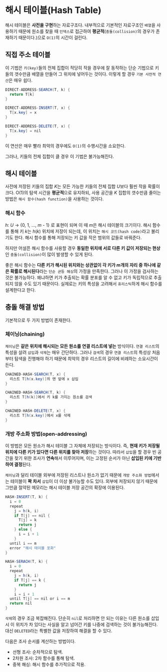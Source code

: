 # 해시 테이블(Hash Table)

해시 테이블은 **사전을 구현**하는 자료구조다. 내부적으로 기본적인 자료구조인 `배열`을 사용하기 때문에 원소를 찾을 때 `인덱스`로 접근하여 **평균적**(`충돌(collision)`의 경우가 존재하기 때문이다.)으로 `O(1)`의 시간이 걸린다.

## 직접 주소 테이블

이 기법은 `키(key)`들의 전체 집합이 적당히 작을 경우에 잘 동작하는 단순 기법으로 키들의 갯수만큼 배열을 만들어 그 위치에 넣어두는 것이다. 이렇게 할 경우 `기본 사전적 연산`은 매우 쉽다.

``` java
DIRECT-ADDRESS-SEARCH(T, k) {
  return T[k]
}

DIRECT-ADDRESS-INSERT(T, x) {
  T[x.key] = x
}  

DIRECT-ADDRESS-DELETE(T, x) {
  T[x.key] = nil
}
```

이 연산은 매우 빨라 최악의 경우에도 `O(1)`의 수행시간을 소요한다.

그러나, 키들의 전체 집합이 클 경우 이 기법은 불가능해진다.

## 해시 테이블

사전에 저장된 키들의 집합 *K*는 모든 가능한 키들의 전체 집합 *U*보다 훨씬 작을 확률이 크다. O(1)의 탐색 시간을 **평균적**으로 유지하되, 사용 공간을 *K* 집합의 갯수만큼 줄이는 방법은 `해시 함수(hash function)`을 사용하는 것이다.

### 해시 함수

*h*: *U* -> {0, 1, ..., *m* - 1} 로 표현이 되며 이 때 *m*은 해시 테이블의 크기이다. 해시 함수를 통해 키 *k*는 *h*(*k*) 위치에 저장이 되는데, 이 위치는 `해시 코드(hash code)`라고 불리기도 한다. 해시 함수를 통해 저장되는 키 값을 작은 범위의 값들로 바꿔준다.

하지만 어설픈 해시 함수를 사용할 경우 **동일한 위치에 서로 다른 키 값이 저장되는 현상**인 `충돌(collision)`이 많이 발생할 수 있게 된다.

좋은 해시 함수는 **다른 키가 해시된 위치와는 상관없이 각 키가 *m*개의 자리 중 하나에 같은 확률로 해시된다**라는 `단순 균등 해싱`의 가정을 만족한다. 그러나 이 가정을 검사하는 것은 불가능하다. 왜냐하면 키가 추출되는 확률 분포를 알 수 없고 키가 독립적으로 추출되지 않을 수도 있기 때문이다. 실제로는 키의 특성을 고려해서 `휴리스틱`하게 해시 함수를 설계한다고 한다.

## 충돌 해결 방법

기본적으로 두 가지 방법이 존재한다.

### 체이닝(chaining)

`체이닝`은 **같은 위치에 해시되는 모든 원소를 연결 리스트에 넣는** 방식이다. `연결 리스트`의 특성을 살려 `삽입`과 `삭제`는 매우 간단하다. 그러나 `검색`의 경우 `연결 리스트`의 특성상 처음부터 탐색을 진행해야 하기 때문에 최악의 경우 리스트의 길이에 비례하는 소요시간이 든다.

``` java
CHAINED-HASH-SEARCH(T, x) {
  리스트 T[h(x.key)]의 맨 앞에 x 삽입
}

CHAINED-HASH-SEARCH(T, k) {
  리스트 T[h(k)]에서 키 k를 가지는 원소를 검색
}

CHAINED-HASH-DELETE(T, x) {
  리스트 T[h(x.key)]에서 x를 삭제
}
```

### 개방 주소화 방법(open-addressing)

이 방법은 모든 원소가 해시 테이블 그 자체에 저장되는 방식이다. 즉, **현재 키가 저장될 위치에 다른 키가 있다면 다른 위치를 찾아 저장**하는 것이다. 따라서 `삽입`을 할 경우 빈 공간을 찾기 위한 조사가 **연속**해서 이루어지며, 이는 고정된 순서가 아닌 **삽입된 키에 기반하여 결정**된다.

`체이닝`과 달리 테이블 외부에 저장된 리스트나 원소가 없기 때문에 `개방 주소화 방법`에서는 테이블이 **꽉 차서** `삽입`이 더 이상 불가능할 수도 있다. 외부에 저장되지 않기 때문에 그만큼 절약된 메모리는 해시 테이블 저장 공간의 확장에 이용된다.

``` java
HASH-INSERT(T, k) {
  i = 0
  repeat
    j = h(k, i)
    if T[j] == nil {
      T[j] = k
      return j
    } else {
      i = i + 1
    }
  until i == m
  error "해시 테이블 포화"
}

HASH-SERACH(T, k) {
  i = 0
  repeat
    j = h(k, i)
    if T[j] == k {
      return j
    }
    i = i + 1
  until T[j] == nil or i == m
  return nil
}
```

`삭제`의 경우 조금 복잡해진다. 단순히 `nil`로 처리하면 안 되는 이유는 다른 원소를 삽입 시 이 위치가 차 있다는 사실을 알고 넘어간 키를 나중에 검색하는 것이 불가능해진다. 대신 `DELETED`라는 특별한 값을 저장하여 해결을 할 수 있다.

다음은 조사 순서를 계산하는 방법이다.

- 선형 조사: 순차적으로 탐색.
- 2차원 조사: 2차 함수를 통해 탐색.
- 중복 해싱: 해시 함수를 추가적으로 적용.
